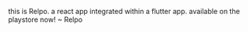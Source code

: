 this is Relpo. a react app integrated within a flutter app. available on the playstore now! 
~ Relpo
